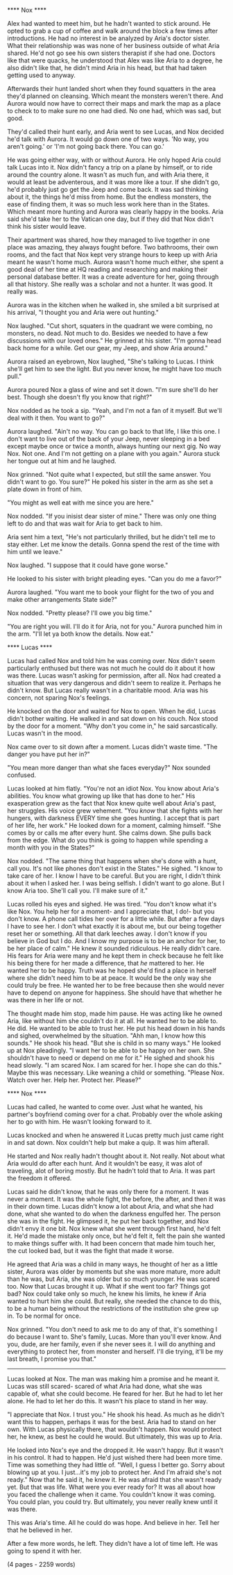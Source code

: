 **** Nox ****

Alex had wanted to meet him, but he hadn't wanted to stick around.  He opted to grab a cup of coffee and walk around the block a few times after introductions.  He had no interest in be analyzed by Aria's doctor sister.  What their relationship was was none of her business outside of what Aria shared.  He'd not go see his own sisters therapist if she had one.  Doctors like that were quacks, he understood that Alex was like Aria to a degree, he also didn't like that, he didn't mind Aria in his head, but that had taken getting used to anyway.

Afterwards their hunt landed short when they found squatters in the area they'd planned on cleansing.  Which meant the monsters weren't there.  And Aurora would now have to correct their maps and mark the map as a place to check to to make sure no one had died.  No one had, which was sad, but good.

They'd called their hunt early, and Aria went to see Lucas, and Nox decided he'd talk with Aurora.  It would go down one of two ways.  'No way, you aren't going.'  or 'I'm not going back there.  You can go.'

He was going either way, with or without Aurora.  He only hoped Aria could talk Lucas into it.  Nox didn't fancy a trip on a plane by himself, or to ride around the country alone.  It wasn't as much fun, and with Aria there, it would at least be adventerous, and it was more like a tour.  If she didn't go, he'd probably just go get the Jeep and come back.  It was sad thinking about it, the things he'd miss from home.  But the endless monsters, the ease of finding them, it was so much less work here than in the States.  Which meant more hunting and Aurora was clearly happy in the books.  Aria said she'd take her to the Vatican one day, but if they did that Nox didn't think his sister would leave.

Their apartment was shared, how they managed to live together in one place was amazing, they always fought before.  Two bathrooms, their own rooms, and the fact that Nox kept very strange hours to keep up with Aria meant he wasn't home much.  Aurora wasn't home much either, she spent a good deal of her time at HQ reading and researching and making their personal database better.  It was a create adventure for her, going through all that history.  She really was a scholar and not a hunter.  It was good.  It really was.

Aurora was in the kitchen when he walked in, she smiled a bit surprised at his arrival, "I thought you and Aria were out hunting."

Nox laughed.  "Cut short, squaters in the quadrant we were combing, no monsters, no dead.  Not much to do.  Besides we needed to have a few discussions with our loved ones."  He grinned at his sister.  "I'm gonna head back home for a while.  Get our gear, my Jeep, and show Aria around."

Aurora raised an eyebrown, Nox laughed, "She's talking to Lucas.  I think she'll get him to see the light.  But you never know, he might have too much pull."

Aurora poured Nox a glass of wine and set it down.  "I'm sure she'll do her best.  Though she doesn't fly you know that right?"

Nox nodded as he took a sip.  "Yeah, and I'm not a fan of it myself.  But we'll deal with it then.  You want to go?"

Aurora laughed.  "Ain't no way.  You can go back to that life, I like this one.  I don't want to live out of the back of your Jeep, never sleeping in a bed except maybe once or twice a month, always hunting our next gig.  No way Nox.  Not one.  And I'm not getting on a plane with you again."  Aurora stuck her tongue out at him and he laughed.

Nox grinned.  "Not quite what I expected, but still the same answer.  You didn't want to go.  You sure?"  He poked his sister in the arm as she set a plate down in front of him. 

"You might as well eat with me since you are here." 

Nox nodded.  "If you inisist dear sister of mine."  There was only one thing left to do and that was wait for Aria to get back to him.

Aria sent him a text, "He's not particularly thrilled, but he didn't tell me to stay either.  Let me know the details.  Gonna spend the rest of the time with him until we leave."

Nox laughed.  "I suppose that it could have gone worse."  

He looked to his sister with bright pleading eyes.  "Can you do me a favor?"

Aurora laughed.  "You want me to book your flight for the two of you and make other arrangements State side?"

Nox nodded.  "Pretty please?  I'll owe you big time."

"You are right you will.  I'll do it for Aria, not for you."  Aurora punched him in the arm. "I'll let ya both know the details.  Now eat."

**** Lucas ****

Lucas had called Nox and told him he was coming over. Nox didn't seem particularly enthused but there was not much he could do it about it how was there. Lucas wasn't asking for permission, after all. Nox had created a situation that was very dangerous and didn't seem to realize it. Perhaps he didn't know. But Lucas really wasn't in a charitable mood. Aria was his concern, not sparing Nox's feelings.

He knocked on the door and waited for Nox to open. When he did, Lucas didn't bother waiting. He walked in and sat down on his couch. Nox stood by the door for a moment. "Why don't you come in," he said sarcastically. Lucas wasn't in the mood.

Nox came over to sit down after a moment. Lucas didn't waste time. "The danger you have put her in?"

"You mean more danger than what she faces everyday?"  Nox sounded confused.

Lucas looked at him flatly. "You're not an idiot Nox. You know about Aria's abilities. You know what growing up like that has done to her." His exasperation grew as the fact that Nox knew quite well about Aria's past, her struggles. His voice grew vehement. "You *know* that she fights with her hungers, with darkness EVERY time she goes hunting. I accept that is part of her life, her work." He looked down for a moment, calming himself. "She comes by or calls me after every hunt. She calms down. She pulls back from the edge. What do you think is going to happen while spending a month with you in the States?"

Nox nodded.  "The same thing that happens when she's done with a hunt, call you.  It's not like phones don't exist in the States."  He sighed.  "I know to take care of her.  I know I have to be careful.  But you are right, I didn't think about it when I asked her.  I was being selfish.  I didn't want to go alone.  But I know Aria too.  She'll call you.  I'll make sure of it."

Lucas rolled his eyes and sighed. He was tired. "You don't know what it's like Nox. You help her for a moment- and I appreciate that, I do!- but you don't know. A phone call tides her over for a little while. But after a few days I have to see her. I don't what exactly it is about me, but our being together reset her or something. All that dark leeches away. I don't know if you believe in God but I do. And I know my purpose is to be an anchor for her, to be her place of calm." He knew it sounded ridiculous. He really didn't care. His fears for Aria were many and he kept them in check because he felt like his being there for her made a difference, that *he* mattered to her. He wanted her to be happy. Truth was he hoped she'd find a place in herself where she didn't need him to be at peace. It would be the only way she could truly be free. He wanted her to be free because then she would never have to depend on anyone for happiness. She should have that whether he was there in her life or not. 

The thought made him stop, made him pause. He was acting like he owned Aria, like without him she couldn't do it at all. He wanted her to be able to. He did. He wanted to be able to trust her. He put his head down in his hands and sighed, overwhelmed by the situation. "Ahh man, I know how this sounds." He shook his head. "But she is child in so many ways." He looked up at Nox pleadingly. "I want her to be able to be happy on her own. She shouldn't have to need or depend on me for it." He sighed and shook his head slowly. "I am scared Nox. I am scared for her. I hope she can do this." Maybe this was necessary. Like weaning a child or something. "Please Nox. Watch over her. Help her. Protect her. Please?"

**** Nox ****

Lucas had called, he wanted to come over.  Just what he wanted, his partner's boyfriend coming over for a chat.  Probably over the whole asking her to go with him.  He wasn't looking forward to it.

Lucas knocked and when he answered it Lucas pretty much just came right in and sat down.  Nox couldn't help but make a quip.  It was him afterall.

He started and Nox really hadn't thought about it.  Not really.  Not about what Aria would do after each hunt.  And it wouldn't be easy, it was alot of traveling, alot of boring mostly.  But he hadn't told that to Aria.  It was part the freedom it offered.  

Lucas said he didn't know, that he was only there for a moment.  It was never a moment.  It was the whole fight, the before, the after, and then it was in their down time.  Lucas didn't know a lot about Aria, and what she had done, what she wanted to do when the darkness engulfed her.  The person she was in the fight.  He glimpsed it, he put her back together, and Nox didn't envy it one bit.  Nox knew what she went through first hand, he'd felt it.  He'd made the mistake only once, but he'd felt it, felt the pain she wanted to make things suffer with.  It had been concern that made him touch her, the cut looked bad, but it was the fight that made it worse.  

He agreed that Aria was a child in many ways, he thought of her as a little sister, Aurora was older by moments but she was more mature, more adult than he was, but Aria, she was older but so much younger.  He was scared too.  Now that Lucas brought it up.  What if she went too far?  Things got bad?  Nox could take only so much, he knew his limits, he knew if Aria wanted to hurt him she could.  But really, she needed the chance to do this, to be a human being without the restrictions of the institution she grew up in.  To be normal for once.

Nox grinned.  "You don't need to ask me to do any of that, it's something I do because I want to.  She's family, Lucas.  More than you'll ever know.  And you, dude, are her family, even if she never sees it.  I will do anything and everything to protect her, from monster and herself.  I'll die trying, it'll be my last breath, I promise you that."

****

Lucas looked at Nox. The man was making him a promise and he meant it. Lucas was still scared- scared of what Aria had done, what she was capable of, what she could become. He feared for her. But he had to let her alone. He had to let her do this. It wasn't his place to stand in her way.

"I appreciate that Nox. I trust you." He shook his head. As much as he didn't want this to happen, perhaps it was for the best. Aria had to stand on her own. With Lucas physically there, that wouldn't happen. Nox would protect her, he knew, as best he could he would. But ultimately, this was up to Aria.

He looked into Nox's eye and the dropped it. He wasn't happy. But it wasn't in his control. It had to happen. He'd just wished there had been more time. Time was something they had little of. "Well, I guess I better go. Sorry about blowing up at you. I just...it's my job to protect her. And I'm afraid she's not ready." Now that he said it, he knew it. He was afraid that she wasn't ready yet. But that was life. What were you ever ready for? It was all about how you faced the challenge when it came. You couldn't know it was coming. You could plan, you could try. But ultimately, you never really knew until it was there.

This was Aria's time. All he could do was hope. And believe in her. Tell her that he believed in her. 

After a few more words, he left. They didn't have a lot of time left. He was going to spend it with her.

(4 pages - 2259 words)